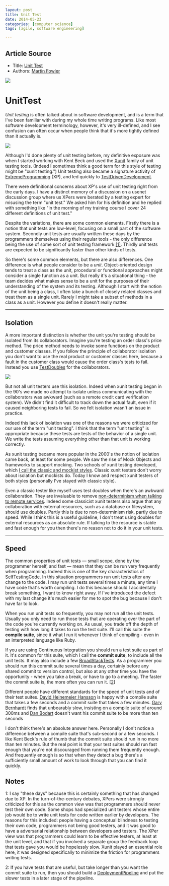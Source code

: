 ```yaml
---
layout: post
title: Unit Test
date: 2014-05-23
categories: [computer science]
tags: [agile, software engineering]

---
```



## Article Source
* Title: [Unit Test](http://martinfowler.com/bliki/UnitTest.html)
* Authors: [Martin Fowler](http://martinfowler.com/)

[![](http://sungsoo.github.com/images/unit-test.png)](http://sungsoo.github.com/images/unit-test.png)

# UnitTest

*Unit testing* is often talked about in software development, and is a
term that I've been familiar with during my whole time writing programs.
Like most software development terminology, however, it's very
ill-defined, and I see confusion can often occur when people think that
it's more tightly defined than it actually is.

![](http://martinfowler.com/bliki/images/unitTest/sketch.png)

Although I'd done plenty of unit testing before, my definitive exposure
was when I started working with Kent Beck and used the
[Xunit](http://martinfowler.com/bliki/Xunit.html) family of unit testing tools. (Indeed I sometimes
think a good term for this style of testing might be "xunit testing.")
Unit testing also became a signature activity of
[ExtremeProgramming](http://martinfowler.com/bliki/ExtremeProgramming.html) (XP), and led quickly to
[TestDrivenDevelopment](http://martinfowler.com/bliki/TestDrivenDevelopment.html).

There were definitional concerns about XP's use of unit testing right
from the early days. I have a distinct memory of a discussion on a
usenet discussion group where us XPers were berated by a testing expert
for misusing the term "unit test." We asked him for his definition and
he replied with something like "in the morning of my training course I
cover 24 different definitions of unit test."

Despite the variations, there are some common elements. Firstly there is
a notion that unit tests are low-level, focusing on a small part of the
software system. Secondly unit tests are usually written these days by
the programmers themselves using their regular tools - the only
difference being the use of some sort of unit testing framework
[[1]](#footnote-dev-write). Thirdly unit tests are expected to be
significantly faster than other kinds of tests.

So there's some common elements, but there are also differences. One
difference is what people consider to be a *unit*. Object-oriented
design tends to treat a class as the unit, procedural or functional
approaches might consider a single function as a unit. But really it's a
situational thing - the team decides what makes sense to be a unit for
the purposes of their understanding of the system and its testing.
Although I start with the notion of the unit being a class, I often take
a bunch of closely related classes and treat them as a single unit.
Rarely I might take a subset of methods in a class as a unit. However
you define it doesn't really matter.

* * * * *

Isolation
---------

A more important distinction is whether the unit you're testing should
be isolated from its collaborators. Imagine you're testing an order
class's price method. The price method needs to invoke some functions on
the product and customer classes. If you follow the principle of
collaborator isolation you don't want to use the real product or
customer classes here, because a fault in the customer class would cause
the order class's tests to fail. Instead you use
[TestDoubles](http://martinfowler.com/bliki/TestDouble.html) for the collaborators.

![](http://martinfowler.com/bliki/images/unitTest/isolate.png)

But not all unit testers use this isolation. Indeed when xunit testing
began in the 90's we made no attempt to isolate unless communicating
with the collaborators was awkward (such as a remote credit card
verification system). We didn't find it difficult to track down the
actual fault, even if it caused neighboring tests to fail. So we felt
isolation wasn't an issue in practice.

Indeed this lack of isolation was one of the reasons we were criticized
for our use of the term "unit testing". I think that the term "unit
testing" is appropriate because these tests are tests of the behavior of
a single unit. We write the tests assuming everything other than that
unit is working correctly.

As xunit testing became more popular in the 2000's the notion of
isolation came back, at least for some people. We saw the rise of Mock
Objects and frameworks to support mocking. Two schools of xunit testing
developed, which [I call the classic and mockist
styles](http://martinfowler.com/bliki/articles/mocksArentStubs.html). Classic xunit testers don't
worry about isolation but mockists do. Today I know and respect xunit
testers of both styles (personally I've stayed with classic style).

Even a classic tester like myself uses test doubles when there's an
awkward collaboration. They are invaluable to remove [non-determinism
when talking to remote
services](http://martinfowler.com/bliki/articles/nonDeterminism.html#RemoteServices). Indeed some
classicist xunit testers also argue that any collaboration with external
resources, such as a database or filesystem, should use doubles. Partly
this is due to non-determinism risk, partly due to speed. While I think
this is a useful guideline, I don't treat using doubles for external
resources as an absolute rule. If talking to the resource is stable and
fast enough for you then there's no reason not to do it in your unit
tests.

* * * * *

Speed
-----

The common properties of unit tests — small scope, done by the
programmer herself, and fast — mean that they can be run very frequently
when programming. Indeed this is one of the key characteristics of
[SelfTestingCode](http://martinfowler.com/bliki/SelfTestingCode.html). In this situation programmers
run unit tests after any change to the code. I may run unit tests
several times a minute, any time I have code that's worth compiling. I
do this because should I accidentally break something, I want to know
right away. If I've introduced the defect with my last change it's much
easier for me to spot the bug because I don't have far to look.

When you run unit tests so frequently, you may not run all the unit
tests. Usually you only need to run those tests that are operating over
the part of the code you're currently working on. As usual, you trade
off the depth of testing with how long it takes to run the test suite.
I'll call this suite the **compile suite**, since it what I run it
whenever I think of compiling - even in an interpreted language like
Ruby.

If you are using Continuous Integration you should run a test suite as
part of it. It's common for this suite, which I call the **commit
suite**, to include all the unit tests. It may also include a few
[BroadStackTests](http://martinfowler.com/bliki/BroadStackTest.html). As a programmer you should run
this commit suite several times a day, certainly before any shared
commit to version control, but also at any other time you have the
opportunity - when you take a break, or have to go to a meeting. The
faster the commit suite is, the more often you can run it.
[[2]](#footnote-pipeline)

Different people have different standards for the speed of unit tests
and of their test suites. [David Heinemeier
Hansson](http://david.heinemeierhansson.com/2014/slow-database-test-fallacy.html)
is happy with a compile suite that takes a few seconds and a commit
suite that takes a few minutes. [Gary
Bernhardt](https://www.destroyallsoftware.com/blog/2014/tdd-straw-men-and-rhetoric)
finds that unbearably slow, insisting on a compile suite of around 300ms
and [Dan
Bodart](http://dan.bodar.com/2012/02/28/crazy-fast-build-times-or-when-10-seconds-starts-to-make-you-nervous/)
doesn't want his commit suite to be more than ten seconds

I don't think there's an absolute answer here. Personally I don't notice
a difference between a compile suite that's sub-second or a few seconds.
I like Kent Beck's rule of thumb that the commit suite should run in no
more than ten minutes. But the real point is that your test suites
should run fast enough that you're not discouraged from running them
frequently enough. And frequently enough is so that when they detect a
bug there's a sufficiently small amount of work to look through that you
can find it quickly.

Notes
-----
<a name="footnote-dev-write"></a>
1: I say "these days" because this is certainly something that has
changed due to XP. In the turn-of-the-century debates, XPers were
strongly criticized for this as the common view was that programmers
should never test their own code. Some shops had specialized unit
testers whose entire job would be to write unit tests for code written
earlier by developers. The reasons for this included: people having a
conceptual blindness to testing their own code, programmers not being
good testers, and it was good to have a adversarial relationship between
developers and testers. The XPer view was that programmers could learn
to be effective testers, at least at the unit level, and that if you
involved a separate group the feedback loop that tests gave you would be
hopelessly slow. Xunit played an essential role here, it was designed
specifically to minimize the friction for programmers writing tests.

<a name="footnote-pipeline"></a>
2: If you have tests that are useful, but take longer than you want the
commit suite to run, then you should build a
[DeploymentPipeline](DeploymentPipeline.html) and put the slower tests
in a later stage of the pipeline.